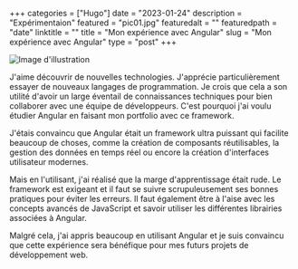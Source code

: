 +++
categories = ["Hugo"]
date = "2023-01-24"
description = "Expérimentaion"
featured = "pic01.jpg"
featuredalt = ""
featuredpath = "date"
linktitle = ""
title = "Mon expérience avec Angular"
slug = "Mon expérience avec Angular"
type = "post"
+++


![Image d'illustration](https://cdn.searchenginejournal.com/wp-content/uploads/2019/04/the-seo-guide-to-angular.png)

J'aime découvrir de nouvelles technologies. J'apprécie particulièrement essayer de nouveaux langages de programmation. Je crois que cela a son utilité d'avoir un large éventail de connaissances techniques pour bien collaborer avec une équipe de développeurs. C'est pourquoi j'ai voulu étudier Angular en faisant mon portfolio avec ce framework.

J'étais convaincu que Angular était un framework ultra puissant qui facilite beaucoup de choses, comme la création de composants réutilisables, la gestion des données en temps réel ou encore la création d'interfaces utilisateur modernes.

Mais en l'utilisant, j'ai réalisé que la marge d'apprentissage était rude. Le framework est exigeant et il faut se suivre scrupuleusement ses bonnes pratiques pour éviter les erreurs. Il faut également être à l'aise avec les concepts avancés de JavaScript et savoir utiliser les différentes librairies associées à Angular.

Malgré cela, j'ai appris beaucoup en utilisant Angular et je suis convaincu que cette expérience sera bénéfique pour mes futurs projets de développement web.